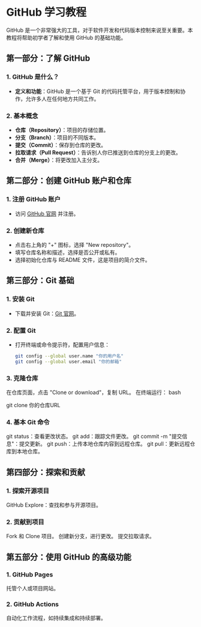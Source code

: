 
# GitHub 学习教程

GitHub 是一个非常强大的工具，对于软件开发和代码版本控制来说至关重要。本教程将帮助初学者了解和使用 GitHub 的基础功能。

## 第一部分：了解 GitHub

### 1. GitHub 是什么？
- **定义和功能**：GitHub 是一个基于 Git 的代码托管平台，用于版本控制和协作，允许多人在任何地方共同工作。

### 2. 基本概念
- **仓库（Repository）**：项目的存储位置。
- **分支（Branch）**：项目的不同版本。
- **提交（Commit）**：保存到仓库的更改。
- **拉取请求（Pull Request）**：告诉别人你已推送到仓库的分支上的更改。
- **合并（Merge）**：将更改加入主分支。

## 第二部分：创建 GitHub 账户和仓库

### 1. 注册 GitHub 账户
- 访问 [GitHub 官网](https://github.com) 并注册。

### 2. 创建新仓库
- 点击右上角的 "+" 图标，选择 "New repository"。
- 填写仓库名称和描述，选择是否公开或私有。
- 选择初始化仓库与 README 文件，这是项目的简介文件。

## 第三部分：Git 基础

### 1. 安装 Git
- 下载并安装 Git：[Git 官网](https://git-scm.com/downloads)。

### 2. 配置 Git
- 打开终端或命令提示符，配置用户信息：
  ```bash
  git config --global user.name "你的用户名"
  git config --global user.email "你的邮箱"
  ```
 ### 3. 克隆仓库
在仓库页面，点击 "Clone or download"，复制 URL。
在终端运行：
bash

git clone 你的仓库URL
 ### 4. 基本 Git 命令
git status：查看更改状态。
git add：跟踪文件更改。
git commit -m "提交信息"：提交更新。
git push：上传本地仓库内容到远程仓库。
git pull：更新远程仓库到本地仓库。
## 第四部分：探索和贡献
### 1. 探索开源项目
GitHub Explore：查找和参与开源项目。
### 2. 贡献到项目
Fork 和 Clone 项目。
创建新分支，进行更改。
提交拉取请求。
## 第五部分：使用 GitHub 的高级功能
### 1. GitHub Pages
托管个人或项目网站。
### 2. GitHub Actions
自动化工作流程，如持续集成和持续部署。

